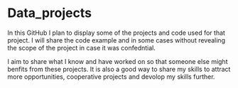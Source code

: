 # Data_projects

In this GitHub I plan to display some of the projects and code used for that project. I will share the code example and in some cases without revealing the scope of the project in case it was confedntial.

I aim to share what I know and have worked on so that someone else might benfits from these projects. It is also a good way to share my skills to attract more opportunities, cooperative projects and devolop my skills further.

